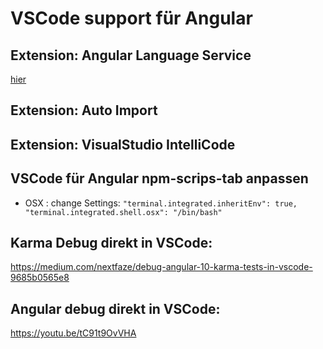 # VSCode support für Angular

## Extension: Angular Language Service

[hier](https://marketplace.visualstudio.com/items?itemName=Angular.ng-template)

## Extension: Auto Import

## Extension: VisualStudio IntelliCode

## VSCode für Angular npm-scrips-tab anpassen

- OSX : change Settings: `"terminal.integrated.inheritEnv": true, "terminal.integrated.shell.osx": "/bin/bash"`

## Karma Debug direkt in VSCode:

https://medium.com/nextfaze/debug-angular-10-karma-tests-in-vscode-9685b0565e8

## Angular debug direkt in VSCode:

https://youtu.be/tC91t9OvVHA
